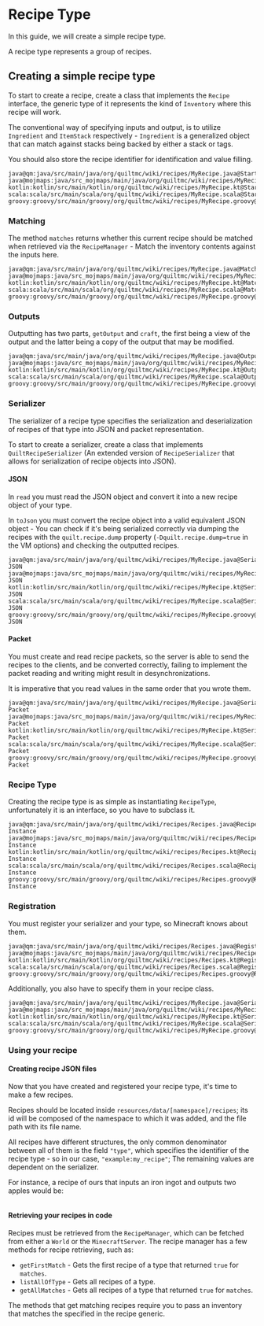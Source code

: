 # Recipe Type

In this guide, we will create a simple recipe type.

A recipe type represents a group of recipes.

## Creating a simple recipe type

To start to create a recipe, create a class that implements the `Recipe` interface, the generic type of it represents
the kind of `Inventory` where this recipe will work.
<!--- TODO: Refer to Inventory/BlockEntity tutorial -->

The conventional way of specifying inputs and output, is to utilize `Ingredient` and `ItemStack` respectively -
`Ingredient` is a generalized object that can match against stacks being backed by either a stack or tags. <!--- TODO: Link to Tags page -->

You should also store the recipe identifier for identification and value filling.

```tabbed-files
java@qm:java/src/main/java/org/quiltmc/wiki/recipes/MyRecipe.java@Starting
java@mojmaps:java/src_mojmaps/main/java/org/quiltmc/wiki/recipes/MyRecipe.java@Starting
kotlin:kotlin/src/main/kotlin/org/quiltmc/wiki/recipes/MyRecipe.kt@Starting
scala:scala/src/main/scala/org/quiltmc/wiki/recipes/MyRecipe.scala@Starting
groovy:groovy/src/main/groovy/org/quiltmc/wiki/recipes/MyRecipe.groovy@Starting
```

### Matching

The method `matches` returns whether this current recipe should be matched when retrieved via the `RecipeManager` -
Match the inventory contents against the inputs here.

```tabbed-files
java@qm:java/src/main/java/org/quiltmc/wiki/recipes/MyRecipe.java@Match
java@mojmaps:java/src_mojmaps/main/java/org/quiltmc/wiki/recipes/MyRecipe.java@Match
kotlin:kotlin/src/main/kotlin/org/quiltmc/wiki/recipes/MyRecipe.kt@Match
scala:scala/src/main/scala/org/quiltmc/wiki/recipes/MyRecipe.scala@Match
groovy:groovy/src/main/groovy/org/quiltmc/wiki/recipes/MyRecipe.groovy@Match
```

### Outputs

Outputting has two parts, `getOutput` and `craft`, the first being a view of the output and the latter being a copy of
the output that may be modified.

```tabbed-files
java@qm:java/src/main/java/org/quiltmc/wiki/recipes/MyRecipe.java@Output
java@mojmaps:java/src_mojmaps/main/java/org/quiltmc/wiki/recipes/MyRecipe.java@Output
kotlin:kotlin/src/main/kotlin/org/quiltmc/wiki/recipes/MyRecipe.kt@Output
scala:scala/src/main/scala/org/quiltmc/wiki/recipes/MyRecipe.scala@Output
groovy:groovy/src/main/groovy/org/quiltmc/wiki/recipes/MyRecipe.groovy@Output
```

### Serializer

The serializer of a recipe type specifies the serialization and deserialization of recipes of that type into JSON and
packet representation.

To start to create a serializer, create a class that implements `QuiltRecipeSerializer` (An extended version of
`RecipeSerializer` that allows for serialization of recipe objects into JSON).

#### JSON

In `read` you must read the JSON object and convert it into a new recipe object of your type.

In `toJson` you must convert the recipe object into a valid equivalent JSON object - You can check if it's being
serialized correctly via dumping the recipes with the `quilt.recipe.dump` property (`-Dquilt.recipe.dump=true` in the VM options)
and checking the outputted recipes.

```tabbed-files
java@qm:java/src/main/java/org/quiltmc/wiki/recipes/MyRecipe.java@Serializer-JSON
java@mojmaps:java/src_mojmaps/main/java/org/quiltmc/wiki/recipes/MyRecipe.java@Serializer-JSON
kotlin:kotlin/src/main/kotlin/org/quiltmc/wiki/recipes/MyRecipe.kt@Serializer-JSON
scala:scala/src/main/scala/org/quiltmc/wiki/recipes/MyRecipe.scala@Serializer-JSON
groovy:groovy/src/main/groovy/org/quiltmc/wiki/recipes/MyRecipe.groovy@Serializer-JSON
```

#### Packet

You must create and read recipe packets, so the server is able to send the recipes to the clients, and be converted correctly,
failing to implement the packet reading and writing might result in desynchronizations.

It is imperative that you read values in the same order that you wrote them.

```tabbed-files
java@qm:java/src/main/java/org/quiltmc/wiki/recipes/MyRecipe.java@Serializer-Packet
java@mojmaps:java/src_mojmaps/main/java/org/quiltmc/wiki/recipes/MyRecipe.java@Serializer-Packet
kotlin:kotlin/src/main/kotlin/org/quiltmc/wiki/recipes/MyRecipe.kt@Serializer-Packet
scala:scala/src/main/scala/org/quiltmc/wiki/recipes/MyRecipe.scala@Serializer-Packet
groovy:groovy/src/main/groovy/org/quiltmc/wiki/recipes/MyRecipe.groovy@Serializer-Packet
```

### Recipe Type

Creating the recipe type is as simple as instantiating `RecipeType`, unfortunately it is an interface, so you have to subclass it.

```tabbed-files
java@qm:java/src/main/java/org/quiltmc/wiki/recipes/Recipes.java@RecipeType-Instance
java@mojmaps:java/src_mojmaps/main/java/org/quiltmc/wiki/recipes/Recipes.java@RecipeType-Instance
kotlin:kotlin/src/main/kotlin/org/quiltmc/wiki/recipes/Recipes.kt@RecipeType-Instance
scala:scala/src/main/scala/org/quiltmc/wiki/recipes/Recipes.scala@RecipeType-Instance
groovy:groovy/src/main/groovy/org/quiltmc/wiki/recipes/Recipes.groovy@RecipeType-Instance
```

### Registration

You must register your serializer and your type, so Minecraft knows about them.

```tabbed-files
java@qm:java/src/main/java/org/quiltmc/wiki/recipes/Recipes.java@Registration
java@mojmaps:java/src_mojmaps/main/java/org/quiltmc/wiki/recipes/Recipes.java@Registration
kotlin:kotlin/src/main/kotlin/org/quiltmc/wiki/recipes/Recipes.kt@Registration
scala:scala/src/main/scala/org/quiltmc/wiki/recipes/Recipes.scala@Registration
groovy:groovy/src/main/groovy/org/quiltmc/wiki/recipes/Recipes.groovy@Registration
```

Additionally, you also have to specify them in your recipe class.

```tabbed-files
java@qm:java/src/main/java/org/quiltmc/wiki/recipes/MyRecipe.java@Serializer/Type
java@mojmaps:java/src_mojmaps/main/java/org/quiltmc/wiki/recipes/MyRecipe.java@Serializer/Type
kotlin:kotlin/src/main/kotlin/org/quiltmc/wiki/recipes/MyRecipe.kt@Serializer/Type
scala:scala/src/main/scala/org/quiltmc/wiki/recipes/MyRecipe.scala@Serializer/Type
groovy:groovy/src/main/groovy/org/quiltmc/wiki/recipes/MyRecipe.groovy@Serializer/Type
```

### Using your recipe

#### Creating recipe JSON files

Now that you have created and registered your recipe type, it's time to make a few recipes.

Recipes should be located inside `resources/data/[namespace]/recipes`; its id will be composed of the namespace to which it was added,
and the file path with its file name.

All recipes have different structures, the only common denominator between all of them is the field `"type"`, which
specifies the identifier of the recipe type - so in our case, `"example:my_recipe"`; The remaining values
are dependent on the serializer.

For instance, a recipe of ours that inputs an iron ingot and outputs two apples would be:

```json:java/src/main/resources/data/recipes/recipes/fun.json
```

#### Retrieving your recipes in code

Recipes must be retrieved from the `RecipeManager`, which can be fetched from either a `World` or the `MinecraftServer`.
The recipe manager has a few methods for recipe retrieving, such as:

- `getFirstMatch` - Gets the first recipe of a type that returned `true` for `matches`.
- `listAllOfType` - Gets all recipes of a type.
- `getAllMatches` - Gets all recipes of a type that returned `true` for `matches`.

The methods that get matching recipes require you to pass an inventory that matches the specified in the recipe generic.
